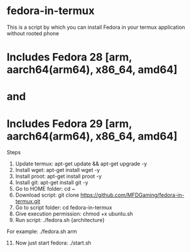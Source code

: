 # fedora-in-termux
This is a script by which you can install Fedora in your termux application without rooted phone

# Includes Fedora 28 [arm, aarch64(arm64), x86_64, amd64]
# and
# Includes Fedora 29 [arm, aarch64(arm64), x86_64, amd64]

Steps
1. Update termux: apt-get update && apt-get upgrade -y
2. Install wget: apt-get install wget -y
3. Install proot: apt-get install proot -y
4. Install git: apt-get install git -y
5. Go to HOME folder: cd ~
6. Download script: git clone https://github.com/MFDGaming/fedora-in-termux.git
7. Go to script folder: cd fedora-in-termux
8. Give execution permission: chmod +x ubuntu.sh
9. Run script: ./fedora.sh {architecture}

For example: ./fedora.sh arm

11. Now just start fedora: ./start.sh
